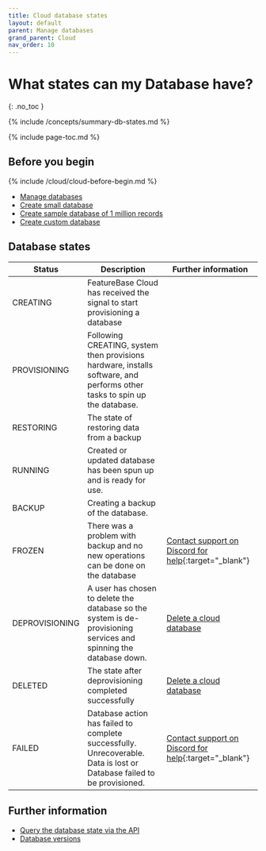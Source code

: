 ```yaml
---
title: Cloud database states
layout: default
parent: Manage databases
grand_parent: Cloud
nav_order: 10
---
```


# What states can my Database have?
{: .no_toc }

{% include /concepts/summary-db-states.md %}

{% include page-toc.md %}

## Before you begin

{% include /cloud/cloud-before-begin.md %}
* [Manage databases](/docs/cloud/cloud-databases/cloud-db-manage)
* [Create small database](/docs/cloud/cloud-databases/cloud-db-create-small)
* [Create sample database of 1 million records](/docs/cloud/cloud-databases/cloud-db-create-sample)
* [Create custom database](/docs/cloud/cloud-databases/cloud-db-create-custom)

## Database states

| Status | Description | Further information |
|---|---|---|
| CREATING | FeatureBase Cloud has received the signal to start provisioning a database | |
| PROVISIONING | Following CREATING, system then provisions hardware, installs software, and performs other tasks to spin up the database. |  |
| RESTORING | The state of restoring data from a backup |  |
| RUNNING |  Created or updated database has been spun up and is ready for use. |  |
| BACKUP |  Creating a backup of the database. |  |
| FROZEN | There was a problem with backup and no new operations can be done on the database | [Contact support on Discord for help](https://discord.com/invite/bSBYjDbUUb){:target="_blank"} |
| DEPROVISIONING |  A user has chosen to delete the database so the system is de-provisioning services and spinning the database down. | [Delete a cloud database](/docs/cloud/cloud-databases/cloud-db-delete) |
| DELETED |  The state after deprovisioning completed successfully | [Delete a cloud database](/docs/cloud/cloud-databases/cloud-db-delete) |
| FAILED | Database action has failed to complete successfully. Unrecoverable. Data is lost or Database failed to be provisioned. | [Contact support on Discord for help](https://discord.com/invite/bSBYjDbUUb){:target="_blank"} |


## Further information

* [Query the database state via the API](https://api-docs-featurebase-cloud.redoc.ly/latest#operation/getDatabase)
* [Database versions](/docs/cloud/cloud-databases/cloud-db-versions)
